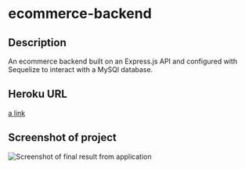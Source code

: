 # ecommerce-backend

 ## Description
An ecommerce backend built on an Express.js API and configured with Sequelize to interact with a MySQl database.

## Heroku URL
[a link]()

## Screenshot of project
![Screenshot of final result from application]()